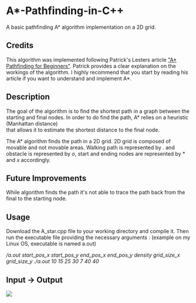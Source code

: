# A*-Pathfinding-in-C++
A basic pathfinding A* algorithm implementation on a 2D grid.

## Credits

This algorithm was implemented following Patrick's Lesters article ["A* Pathfinding for Beginners"](https://github.com/averagemarcin/A-star-in-Cpp/blob/master/Astar.pdf). 
Patrick provides a clear explanation on the workings of the algorithm. I highly recommend that you start 
by reading his article if you want to understand and implement A*. 

## Description

The goal of the algorithm is to find the shortest path in a graph between the 
starting and final nodes. In order to do find the path, A* relies on a heuristic (Manhattan distance)  
that allows it to estimate the shortest distance to the final node. 

The A* algorithm finds the path in a 2D grid. 2D grid is composed of movable and not movable 
areas. Walking path is represented by *.* and obstacle is represented 
by *o*, start and ending nodes are represented by * and *x* accordingly.

## Future Improvements

While algorithm finds the path it's not able to trace the path back from the
final to the starting node.

## Usage

Download the A_star.cpp file to your working directory and compile it.
Then run the executable file providing the necessary arguments :
(example on my Linux OS, executable is named a.out)

*/a.out start_pos_x start_pos_y end_pos_x end_pos_y density grid_size_x grid_size_y*
*./a.out 10 15 25 30 7 40 40*

## Input -> Output

<div style=""><img src ="https://github.com/averagemarcin/A-star-in-Cpp/blob/master/a_star.png" /></div>
<div align="center">
